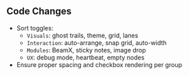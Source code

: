 ## Code Changes

- Sort toggles:
  - `Visuals`: ghost trails, theme, grid, lanes
  - `Interaction`: auto-arrange, snap grid, auto-width
  - `Modules`: BeamX, sticky notes, image drop
  - `UX`: debug mode, heartbeat, empty nodes
- Ensure proper spacing and checkbox rendering per group
